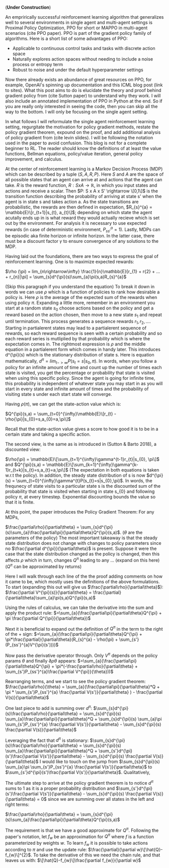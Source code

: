 (**Under Construction**)

An emprirically successful reinforcement learning algorithm that generalizes well to several environments in single agent and multi-agent settings is Proximal Policy Optimization, PPO for short or MAPPO in multi-agent scenarios (cite PPO paper). PPO is part of the gradient policy family of algorithms. Here is a short list of some advantages of PPO:
- Applicable to continuous control tasks and tasks with discrete action space
- Naturally explores action spaces without needing to include a noise process or entropy term
- Robust to noise and under the default hyperparameter settings

Now there already exists an abundance of great resources on PPO, for example, OpenAI's spinning up documentation and this ICML blog post (link to sites). What this post aims to do is elucidate the theory and proof behind gradient policy from (cite Sutton paper) to understand why they work. I will also include an annotated implementation of PPO in Python at the end. So if you are really only interested in seeing the code, then you can skip all the way to the bottom. I will only be focusing on the single agent setting.

In what follows I will reformulate the single agent reinforcement learning setting, regurgitate the motivation for policy gradient methods, restate the policy gradient theorem, expound on the proof, and add additional analysis of policy gradient from (cite levin slides). I will be following the notation used in the paper to avoid confusion. This blog is not for a complete beginner to RL. The reader should know the definitions of at least the value functions, Bellman equations, policy/value iteration, general policy improvement, and calculus.

At the center of reinforcement learning is a Markov Decision Process (MDP) which can be described by a tuple $(S, A, R, P)$. Here $S$ and $A$ are the space of all possible states that an agent can arrive at and actions that the agent can take. $R$ is the reward function, $R: S x A \rightarrow \mathbb{R}$, in which you input states and actions and receive a scalar. Then $P: S x A x S' \rightarrow \[0,1\]$ is the transition function describing the probability of arriving at state s' when the agent is in state s and takes action a. As the state transitions are probabilistic, the rewards are then defined in expectation, $R_{s}^{a} = \mathbb{E}\[r_{t+1}|s_{t}, a_{t}\]$; depending on which state the agent acutally ends up in is what reward they would actually recieve which is set out by the environment. For analysis it is necessary to use expected rewards (in case of deterministic environment, $P_{ss'}^{a}=1$). Lastly, MDPs can be episodic aka finite horizon or infinite horizon. In the latter case, there must be a discount factor $\gamma$ to ensure convergence of any solutions to the MDP. 

Having laid out the foundations, there are two ways to express the goal of reinforcement learning. One is to maximize expected rewards:

$\rho (\pi) = lim_{n\rightarrow\infty} \frac{1}{n}\mathbb{E}\[r_{1} + r\{2} + ... + r_{n}|\pi] = \sum_{s}d^{\pi}(s)\sum_{a}\pi(s,a)R_{s}^{a}$

(Skip this paragraph if you understand the equation) To break it down in words we can use $\rho$ which is a function of policies to rank how desirable a policy is. Here $\rho$ is the average of the expected sum of the rewards when using policy $\pi$. Expanding a little more, remember in an environment you start at a random state $s_{0}$ choose actions based on the policy and get a reward based on the action chosen, then move to a new state $s_{1}$ and repeat until termination. This process generates a sequence rewards $r_{1}, r_{2}, ...$. Starting in partialerent states may lead to a partialerent sequence of rewards, so each reward sequence is seen with a certain probability and so each reward series is mutliplied by that probability which is where the expectation comes in. The rightmost expression is $\rho$ and the middle equation in a partialerent form which comes in handy later. This introduces d^{\pi}(s) which is the stationary distribution of state s. Here is equation mathematically, $d^{\pi} = lim_{t->\infty} P(s_{t}=s|s_{0},\pi)$. In words, when you follow a policy for an infinite amount of time and count up the number of times each state is visited, you get the percentage or probability that state is visited when using this specific policy. Since the agent is going for infinite time, this probability is independent of whatever state you may start in as you will start in every state and infinite amount of times and the probability of visiting state s under each start state will converge. 

Having $\rho(\pi)$, we can get the state-action value which is:

$Q^{\pi}(s,a) = \sum_{t=0}^{\infty}\mathbb{E}\[r_{t} - \rho{\pi}|s_{0}=s,a_{0}=a,\pi\]$

Recall that the state-action value gives a score to how good it is to be in a certain state and taking a specific action.

The second view, is the same as is introduced in (Sutton & Barto 2018), a discounted view:

$\rho(\pi) = \mathbb{E}\[\sum_{t=1}^{\infty}\gamma^{t-1}r_{t}|s_{0}, \pi\]$
and 
$Q^{\pi}(s,a) = \mathbb{E}\[\sum_{k=1}^{\infty}\gamma^{k-1}r_{t+k}|s_{t}=s,a_{t}=a,\pi\]$ (The expectation in both equations is taken w.r.t the policy).
In addition, the steady state distribution of s is now $d^{\pi}(s) = \sum_{t=0}^{\infty}\gamma^{t}P(s_{t}=s|s_{0},\pi)$. In words, the frequnecy of state visits to a particular state s is the discounted sum of the probability that state is visited when starting in state s_{0} and following policy $\pi$, at every timestep. Exponential discounting bounds the value so that it is finite. 

At this point, the paper introduces the Policy Gradient Theorem:
For any MDPs,

$\frac{\partial\rho}{\partial\theta} = \sum_{s}d^{\pi}(s)\sum_{a}\frac{\partial\pi}{\partial\theta}Q^{\pi}(s,a)$. 
($\theta$ are the parameters of the policy)
The most important takeaway is that the steady state distribution does not change with changes to policy parameters since no $\frac{\partial d^{\pi}}{\partial\theta}$ is present. Suppose it were the case that the state distribution changed as the policy is changed, then this affects $\rho$ which in turn, changes $Q^{\pi}$ leading to any ... (expand on this here) ($Q^{\pi}$ can be approximated by returns)

Here I will walk through each line of the the proof adding comments on how it came to be, which mostly uses the definitions of the above formulations.
To start (expanding this out will give us $\frac{\partial\rho}{\partial\theta}$):
$\frac{\partial V^{\pi}(s)}{\partial\theta} = \frac{\partial}{\partial\theta}\sum_{a}\pi(s,a)Q^{\pi}(s,a)$

Using the rules of calculus, we can take the derivative into the sum and apply the product rule:
$=\sum_{a}(\frac{\partial\pi}{\partial\theta}Q^{\pi} + \pi \frac{\partial Q^{\pi}}{\partial\theta})$

Next it is beneficial to expand out the definition of $Q^{\pi}$ in the term to the right of the $+$ sign:
$=\sum_{a}(\frac{\partial\pi}{\partial\theta}Q^{\pi} + \pi*\frac{\partial}{\partial\theta}(R_{s}^{a} - \rho(\pi) + \sum_{s'}(P_{ss'}^{a}V^{\pi}(s'))))$

Now pass the derivative operator through. Only $V^{\pi}$ depends on the policy params $\theta$ and finally $\partial{\rho}{\theta}$ appears:
$=\sum_{a}(\frac{\partial\pi}{\partial\theta}Q^{\pi} + \pi*(-\frac{\partial\rho}{\partial\theta} + \sum_{s'}P_{ss'}^{a}\frac{\partial V^{\pi}}{\theta}))$

Rearranging terms, and we start to see the policy gradient theorem:
$\frac{\partial\rho}{\theta} = \sum_{a}(\frac{\partial\pi}{\partial\theta}*Q + \pi * \sum_{s'}P_{ss'}^{a} \frac{\partial V(s')}{\partial\theta} ) - \frac{\partial V(s)}{\partial\theta}$

One last piece to add is summing over $d^{\pi}$:
$\sum_{s}d^{\pi}(s)\frac{\partial\rho}{\partial\theta} = \sum_{s}d^{\pi}(s) \sum_{a}\frac{\partial\pi}{\partial\theta}*Q + \sum_{s}d^{\pi}(s) \sum_{a}\pi \sum_{s'}P_{ss'}^{a} \frac{\partial V(s')}{\partial\theta} - \sum_{s}d^{\pi}(s) \frac{\partial V(s)}{\partial\theta}$

Leveraging the fact that $d^{\pi}$ is stationary:
$\sum_{s}d^{\pi}(s)\frac{\partial\rho}{\partial\theta} = \sum_{s}d^{\pi}(s) \sum_{a}\frac{\partial\pi}{\partial\theta}*Q + \sum_{s'}d^{\pi}(s')\frac{\partial V(s')}{\partial\theta} - \sum_{s}d^{\pi}(s) \frac{\partial V(s)}{\partial\theta}$
I would like to touch on the jump from $\sum_{s}d^{\pi}(s) \sum_{a}\pi \sum_{s'}P_{ss'}^{a} \frac{\partial V(s')}{\partial\theta}$ to $\sum_{s'}d^{\pi}(s')\frac{\partial V(s')}{\partial\theta}$. Qualitatively, 

The ultimate step to arrive at the policy gradient theorem is to notice $d^{\pi}$ sums to 1 as it is a proper probability distribution and $\sum_{s'}d^{\pi}(s')\frac{\partial V(s')}{\partial\theta} - \sum_{s}d^{\pi}(s) \frac{\partial V(s)}{\partial\theta} = 0$ since we are summing over all states in the left and right terms:

$\frac{\partial\rho}{\partial\theta} = \sum_{s}d^{\pi}(s)\sum_{a}\frac{\partial\pi}{\partial\theta}Q^{\pi}(s,a)$

The requirement is that we have a good approximate for $Q^{\pi}$. Following the paper's notation, let $f_{w}$ be an approximation for $Q^{\pi}$ where $f$ is a function parameterized by weights $w$. To learn $f_{w}$ it is possible to take actions according to $\pi$ and use the update rule: $\frac{\partial}{\partial w}\[\hat{Q}-f_{w}\]^{2}$. To take the derivative of this we need the chain rule, and that leaves us with: $\[\hat{Q}-f_{w}\]\frac{\partial f_{w}}{\partial w}$ 

